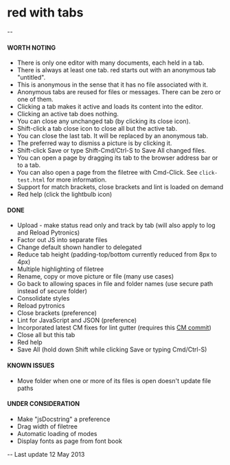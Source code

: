 red with tabs
============

--

#### WORTH NOTING

* There is only one editor with many documents, each held in a tab.
* There is always at least one tab. red starts out with an anonymous tab "untitled".
* This is anonymous in the sense that it has no file associated with it.
* Anonymous tabs are reused for files or messages. There can be zero or one of them.
* Clicking a tab makes it active and loads its content into the editor.
* Clicking an active tab does nothing.
* You can close any unchanged tab (by clicking its close icon).
* Shift-click a tab close icon to close all but the active tab.
* You can close the last tab. It will be replaced by an anonymous tab.
* The preferred way to dismiss a picture is by clicking it.
* Shift-click Save or type Shift-Cmd/Ctrl-S to Save All changed files.
* You can open a page by dragging its tab to the browser address bar or to a tab.
* You can also open a page from the filetree with Cmd-Click. See `click-test.html` for more information.
* Support for match brackets, close brackets and lint is loaded on demand
* Red help (click the lightbulb icon)

#### DONE

* Upload - make status read only and track by tab (will also apply to log and Reload Pytronics)
* Factor out JS into separate files
* Change default shown handler to delegated
* Reduce tab height  (padding-top/bottom currently reduced from 8px to 4px)
* Multiple highlighting of filetree
* Rename, copy or move picture or file (many use cases)
* Go back to allowing spaces in file and folder names (use  secure path instead of secure folder)
* Consolidate styles
* Reload pytronics
* Close brackets (preference)
* Lint for JavaScript and JSON (preference)
* Incorporated latest CM fixes for lint gutter (requires this [CM commit][cm])
* Close all but this tab
* Red help
* Save All (hold down Shift while clicking Save or typing Cmd/Ctrl-S)

#### KNOWN ISSUES

* Move folder when one or more of its files is open doesn't update file paths

#### UNDER CONSIDERATION

* Make "jsDocstring" a preference 
* Drag width of filetree
* Automatic loading of modes
* Display fonts as page from font book 

--
Last update 12 May 2013

[cm]: https://github.com/marijnh/CodeMirror/commit/a48b5d71cd30c58808f359a9c604dac89d9b2ba6
